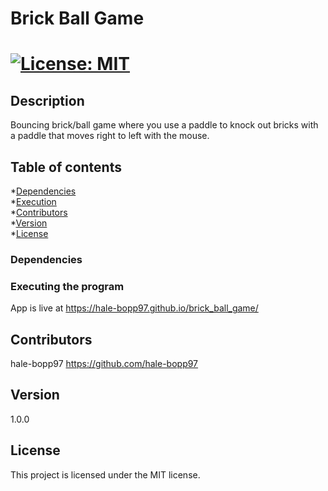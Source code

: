 
    
# Brick Ball Game
# [![License: MIT](https://img.shields.io/badge/License-MIT-yellow.svg)](https://opensource.org/licenses/MIT)

## Description
Bouncing brick/ball game where you use a paddle to knock out bricks with a paddle that moves right to left with the mouse.

## Table of contents
*[Dependencies](#dependencies)  
*[Execution](#installation)  
*[Contributors](#contributors)  
*[Version](#version)  
*[License](#license)  

### Dependencies


### Executing the program
App is live at https://hale-bopp97.github.io/brick_ball_game/

## Contributors
hale-bopp97 https://github.com/hale-bopp97

## Version
1.0.0

## License
This project is licensed under the MIT license.
